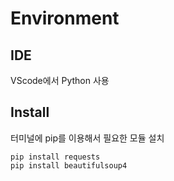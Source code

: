 #  Environment

## IDE
VScode에서 Python 사용

## Install
터미널에 pip를 이용해서 필요한 모듈 설치
```
pip install requests
pip install beautifulsoup4
```
